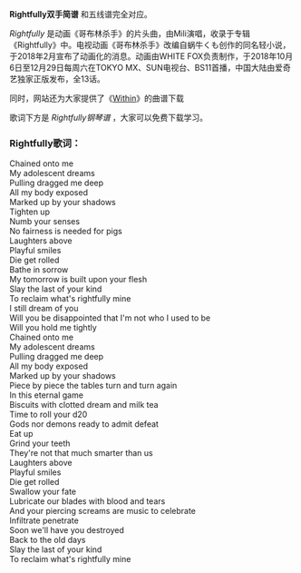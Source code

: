 

**Rightfully双手简谱** 和五线谱完全对应。

_Rightfully_
是动画《哥布林杀手》的片头曲，由Mili演唱，收录于专辑《Rightfully》中。电视动画《哥布林杀手》改编自蜗牛くも创作的同名轻小说，于2018年2月宣布了动画化的消息。动画由WHITE
FOX负责制作，于2018年10月6日至12月29日每周六在TOKYO MX、SUN电视台、BS11首播，中国大陆由爱奇艺独家正版发布，全13话。

同时，网站还为大家提供了《[Within](Music-10132-Within-哥布林杀手OST.html "Within")》的曲谱下载

歌词下方是 _Rightfully钢琴谱_ ，大家可以免费下载学习。

### Rightfully歌词：

Chained onto me  
My adolescent dreams  
Pulling dragged me deep  
All my body exposed  
Marked up by your shadows  
Tighten up  
Numb your senses  
No fairness is needed for pigs  
Laughters above  
Playful smiles  
Die get rolled  
Bathe in sorrow  
My tomorrow is built upon your flesh  
Slay the last of your kind  
To reclaim what's rightfully mine  
I still dream of you  
Will you be disappointed that I'm not who I used to be  
Will you hold me tightly  
Chained onto me  
My adolescent dreams  
Pulling dragged me deep  
All my body exposed  
Marked up by your shadows  
Piece by piece the tables turn and turn again  
In this eternal game  
Biscuits with clotted dream and milk tea  
Time to roll your d20  
Gods nor demons ready to admit defeat  
Eat up  
Grind your teeth  
They're not that much smarter than us  
Laughters above  
Playful smiles  
Die get rolled  
Swallow your fate  
Lubricate our blades with blood and tears  
And your piercing screams are music to celebrate  
Infiltrate penetrate  
Soon we'll have you destroyed  
Back to the old days  
Slay the last of your kind  
To reclaim what's rightfully mine

